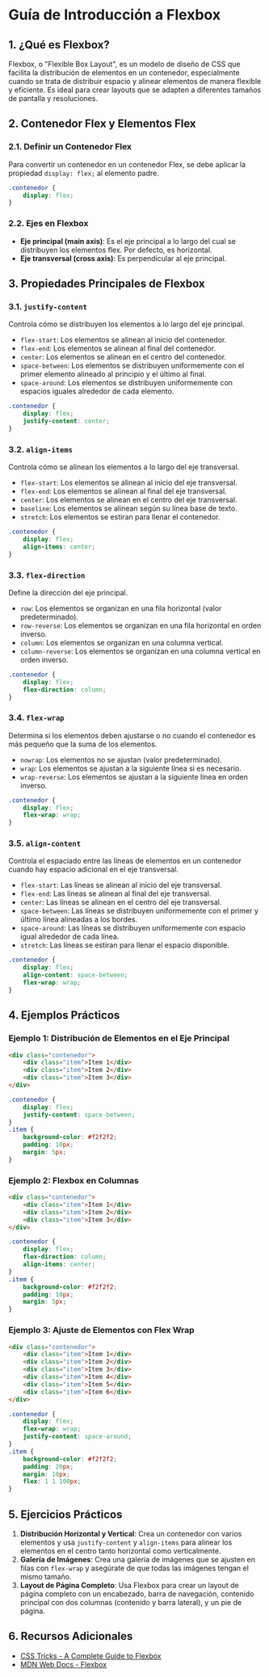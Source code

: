 # Guía de Introducción a Flexbox

## 1. ¿Qué es Flexbox?

Flexbox, o "Flexible Box Layout", es un modelo de diseño de CSS que facilita la distribución de elementos en un contenedor, especialmente cuando se trata de distribuir espacio y alinear elementos de manera flexible y eficiente. Es ideal para crear layouts que se adapten a diferentes tamaños de pantalla y resoluciones.

## 2. Contenedor Flex y Elementos Flex

### 2.1. Definir un Contenedor Flex

Para convertir un contenedor en un contenedor Flex, se debe aplicar la propiedad `display: flex;` al elemento padre.

```css
.contenedor {
    display: flex;
}
```

### 2.2. Ejes en Flexbox

- **Eje principal (main axis)**: Es el eje principal a lo largo del cual se distribuyen los elementos flex. Por defecto, es horizontal.
- **Eje transversal (cross axis)**: Es perpendicular al eje principal.

## 3. Propiedades Principales de Flexbox

### 3.1. `justify-content`

Controla cómo se distribuyen los elementos a lo largo del eje principal.

- `flex-start`: Los elementos se alinean al inicio del contenedor.
- `flex-end`: Los elementos se alinean al final del contenedor.
- `center`: Los elementos se alinean en el centro del contenedor.
- `space-between`: Los elementos se distribuyen uniformemente con el primer elemento alineado al principio y el último al final.
- `space-around`: Los elementos se distribuyen uniformemente con espacios iguales alrededor de cada elemento.

```css
.contenedor {
    display: flex;
    justify-content: center;
}
```

### 3.2. `align-items`

Controla cómo se alinean los elementos a lo largo del eje transversal.

- `flex-start`: Los elementos se alinean al inicio del eje transversal.
- `flex-end`: Los elementos se alinean al final del eje transversal.
- `center`: Los elementos se alinean en el centro del eje transversal.
- `baseline`: Los elementos se alinean según su línea base de texto.
- `stretch`: Los elementos se estiran para llenar el contenedor.

```css
.contenedor {
    display: flex;
    align-items: center;
}
```

### 3.3. `flex-direction`

Define la dirección del eje principal.

- `row`: Los elementos se organizan en una fila horizontal (valor predeterminado).
- `row-reverse`: Los elementos se organizan en una fila horizontal en orden inverso.
- `column`: Los elementos se organizan en una columna vertical.
- `column-reverse`: Los elementos se organizan en una columna vertical en orden inverso.

```css
.contenedor {
    display: flex;
    flex-direction: column;
}
```

### 3.4. `flex-wrap`

Determina si los elementos deben ajustarse o no cuando el contenedor es más pequeño que la suma de los elementos.

- `nowrap`: Los elementos no se ajustan (valor predeterminado).
- `wrap`: Los elementos se ajustan a la siguiente línea si es necesario.
- `wrap-reverse`: Los elementos se ajustan a la siguiente línea en orden inverso.

```css
.contenedor {
    display: flex;
    flex-wrap: wrap;
}
```

### 3.5. `align-content`

Controla el espaciado entre las líneas de elementos en un contenedor cuando hay espacio adicional en el eje transversal.

- `flex-start`: Las líneas se alinean al inicio del eje transversal.
- `flex-end`: Las líneas se alinean al final del eje transversal.
- `center`: Las líneas se alinean en el centro del eje transversal.
- `space-between`: Las líneas se distribuyen uniformemente con el primer y último línea alineadas a los bordes.
- `space-around`: Las líneas se distribuyen uniformemente con espacio igual alrededor de cada línea.
- `stretch`: Las líneas se estiran para llenar el espacio disponible.

```css
.contenedor {
    display: flex;
    align-content: space-between;
    flex-wrap: wrap;
}
```

## 4. Ejemplos Prácticos

### Ejemplo 1: Distribución de Elementos en el Eje Principal

```html
<div class="contenedor">
    <div class="item">Item 1</div>
    <div class="item">Item 2</div>
    <div class="item">Item 3</div>
</div>
```

```css
.contenedor {
    display: flex;
    justify-content: space-between;
}
.item {
    background-color: #f2f2f2;
    padding: 10px;
    margin: 5px;
}
```

### Ejemplo 2: Flexbox en Columnas

```html
<div class="contenedor">
    <div class="item">Item 1</div>
    <div class="item">Item 2</div>
    <div class="item">Item 3</div>
</div>
```

```css
.contenedor {
    display: flex;
    flex-direction: column;
    align-items: center;
}
.item {
    background-color: #f2f2f2;
    padding: 10px;
    margin: 5px;
}
```

### Ejemplo 3: Ajuste de Elementos con Flex Wrap

```html
<div class="contenedor">
    <div class="item">Item 1</div>
    <div class="item">Item 2</div>
    <div class="item">Item 3</div>
    <div class="item">Item 4</div>
    <div class="item">Item 5</div>
    <div class="item">Item 6</div>
</div>
```

```css
.contenedor {
    display: flex;
    flex-wrap: wrap;
    justify-content: space-around;
}
.item {
    background-color: #f2f2f2;
    padding: 20px;
    margin: 10px;
    flex: 1 1 100px;
}
```

## 5. Ejercicios Prácticos

1. **Distribución Horizontal y Vertical**: Crea un contenedor con varios elementos y usa `justify-content` y `align-items` para alinear los elementos en el centro tanto horizontal como verticalmente.
2. **Galería de Imágenes**: Crea una galería de imágenes que se ajusten en filas con `flex-wrap` y asegúrate de que todas las imágenes tengan el mismo tamaño.
3. **Layout de Página Completo**: Usa Flexbox para crear un layout de página completo con un encabezado, barra de navegación, contenido principal con dos columnas (contenido y barra lateral), y un pie de página.

## 6. Recursos Adicionales

- [CSS Tricks - A Complete Guide to Flexbox](https://css-tricks.com/snippets/css/a-guide-to-flexbox/)
- [MDN Web Docs - Flexbox](https://developer.mozilla.org/en-US/docs/Web/CSS/CSS_Flexible_Box_Layout/Basic_Concepts_of_Flexbox)
